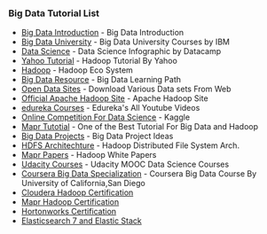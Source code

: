 ### Big Data Tutorial List
- [Big Data Introduction](https://www.linkedin.com/pulse/introduction-big-data-vimox-shah?trk=prof-post) - Big Data Introduction
- [Big Data University](http://bigdatauniversity.com/moodle/index.php?) - Big Data University Courses by IBM
- [Data Science](https://www.linkedin.com/pulse/data-science-industry-who-does-what-vimox-shah?trk=prof-post) - Data Science Infographic by Datacamp
- [Yahoo Tutorial](https://developer.yahoo.com/hadoop/tutorial/module4.html) -  Hadoop Tutorial  By Yahoo
- [Hadoop](https://www.linkedin.com/pulse/hadoop-ecosystem-vimox-shah?trk=prof-post) - Hadoop Eco System
- [Big Data Resource](http://www.bigdata-careers.com/?page_id=99) - Big Data Learning Path
- [Open Data Sites](https://docs.google.com/document/pub?id=1CNBmPiuvcU8gKTMvTQStIbTZcO_CTLMvPxxBrs0hHCg) - Download Various Data sets From Web
- [Official Apache Hadoop Site](https://hadoop.apache.org) - Apache Hadoop Site
- [edureka Courses](https://www.youtube.com/user/edurekaIN/playlists?sort=dd&shelf_id=6&view=50) - Edureka's All Youtube Videos
- [Online Competition For Data Science](https://www.kaggle.com/) - Kaggle
- [Mapr Tutotial](http://learn.mapr.com/) - One of the Best Tutorial For Big Data and Hadoop
- [Big Data Projects](https://www.acquia.com/examples-big-data-projects) - Big Data Project Ideas
- [HDFS Architechture](https://hadoop.apache.org/docs/r1.2.1/hdfs_design.html) - Hadoop Distributed File System Arch.
- [Mapr  Papers](https://www.mapr.com/resources/white-papers) - Hadoop White Papers
- [Udacity Courses](https://www.udacity.com/courses/data-science) - Udacity MOOC Data Science Courses
- [Coursera Big Data Specialization](https://www.coursera.org/specializations/big-data) - Coursera Big Data Course By University of California,San Diego
- [Cloudera Hadoop Certification](http://www.cloudera.com/training/certification.html) 
- [Mapr Hadoop Certification](https://www.mapr.com/services/mapr-academy/certified-hadoop-developer)
- [Hortonworks Certification](http://hortonworks.com/training/certification/)
- [Elasticsearch 7 and Elastic Stack](https://www.manning.com/livevideo/elasticsearch-7-and-elastic-stack)
